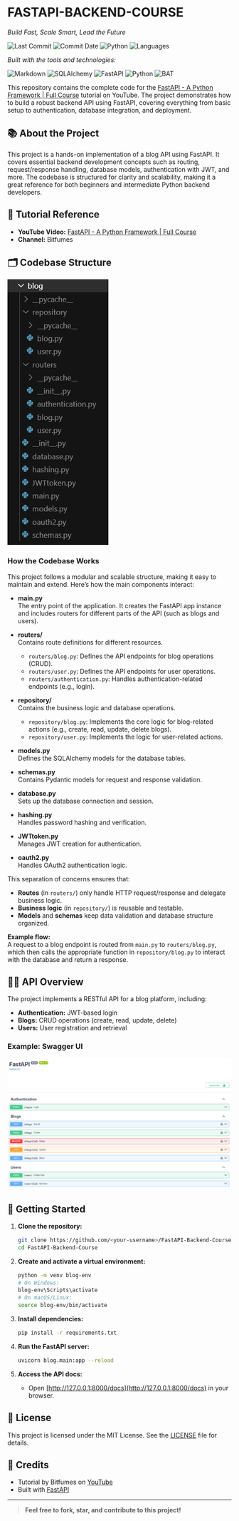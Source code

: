# FASTAPI-BACKEND-COURSE

*Build Fast, Scale Smart, Lead the Future*



![Last Commit](https://img.shields.io/github/last-commit/your-username/your-repo-name?label=last%20commit&color=gray)
![Commit Date](https://img.shields.io/badge/last%20monday-blue)
![Python](https://img.shields.io/badge/python-98.4%25-blue)
![Languages](https://img.shields.io/badge/languages-7-gray)



*Built with the tools and technologies:*

![Markdown](https://img.shields.io/badge/Markdown-000000?style=for-the-badge&logo=markdown&logoColor=white)
![SQLAlchemy](https://img.shields.io/badge/SQLAlchemy-e94e1b?style=for-the-badge&logo=sqlalchemy&logoColor=white)
![FastAPI](https://img.shields.io/badge/FastAPI-05998B?style=for-the-badge&logo=fastapi&logoColor=white)
![Python](https://img.shields.io/badge/Python-3776AB?style=for-the-badge&logo=python&logoColor=white)
![BAT](https://img.shields.io/badge/bat-3A3A3A?style=for-the-badge&logo=windows-terminal&logoColor=white)





This repository contains the complete code for the [FastAPI - A Python Framework | Full Course](https://www.youtube.com/watch?v=7t2alSnE2-I&t=373s) tutorial on YouTube. The project demonstrates how to build a robust backend API using FastAPI, covering everything from basic setup to authentication, database integration, and deployment.

## 📚 About the Project

This project is a hands-on implementation of a blog API using FastAPI. It covers essential backend development concepts such as routing, request/response handling, database models, authentication with JWT, and more. The codebase is structured for clarity and scalability, making it a great reference for both beginners and intermediate Python backend developers.

## 🎥 Tutorial Reference

- **YouTube Video:** [FastAPI - A Python Framework | Full Course](https://www.youtube.com/watch?v=7t2alSnE2-I&t=373s)
- **Channel:** Bitfumes

## 🗂️ Codebase Structure

![Project Structure](CodeBase.png)
<!-- Upload your screenshot as 'blog_structure.png' in the repo root or update the path accordingly -->

### How the Codebase Works

This project follows a modular and scalable structure, making it easy to maintain and extend. Here’s how the main components interact:

- **main.py**  
  The entry point of the application. It creates the FastAPI app instance and includes routers for different parts of the API (such as blogs and users).

- **routers/**  
  Contains route definitions for different resources.  
  - `routers/blog.py`: Defines the API endpoints for blog operations (CRUD).  
  - `routers/user.py`: Defines the API endpoints for user operations.  
  - `routers/authentication.py`: Handles authentication-related endpoints (e.g., login).

- **repository/**  
  Contains the business logic and database operations.  
  - `repository/blog.py`: Implements the core logic for blog-related actions (e.g., create, read, update, delete blogs).  
  - `repository/user.py`: Implements the logic for user-related actions.

- **models.py**  
  Defines the SQLAlchemy models for the database tables.

- **schemas.py**  
  Contains Pydantic models for request and response validation.

- **database.py**  
  Sets up the database connection and session.

- **hashing.py**  
  Handles password hashing and verification.

- **JWTtoken.py**  
  Manages JWT creation for authentication.

- **oauth2.py**  
  Handles OAuth2 authentication logic.

This separation of concerns ensures that:
- **Routes** (in `routers/`) only handle HTTP request/response and delegate business logic.
- **Business logic** (in `repository/`) is reusable and testable.
- **Models** and **schemas** keep data validation and database structure organized.

**Example flow:**  
A request to a blog endpoint is routed from `main.py` to `routers/blog.py`, which then calls the appropriate function in `repository/blog.py` to interact with the database and return a response.

## 🧑‍💻 API Overview

The project implements a RESTful API for a blog platform, including:

- **Authentication:** JWT-based login
- **Blogs:** CRUD operations (create, read, update, delete)
- **Users:** User registration and retrieval

### Example: Swagger UI

![Swagger UI Screenshot](Swagger.png)
<!-- Upload your screenshot as 'swagger.png' in the repo root or update the path accordingly -->

## 🚀 Getting Started

1. **Clone the repository:**
   ```sh
   git clone https://github.com/<your-username>/FastAPI-Backend-Course.git
   cd FastAPI-Backend-Course
   ```

2. **Create and activate a virtual environment:**
   ```sh
   python -m venv blog-env
   # On Windows:
   blog-env\Scripts\activate
   # On macOS/Linux:
   source blog-env/bin/activate
   ```

3. **Install dependencies:**
   ```sh
   pip install -r requirements.txt
   ```

4. **Run the FastAPI server:**
   ```sh
   uvicorn blog.main:app --reload
   ```

5. **Access the API docs:**
   - Open [http://127.0.0.1:8000/docs](http://127.0.0.1:8000/docs) in your browser.

## 📝 License

This project is licensed under the MIT License. See the [LICENSE](LICENSE) file for details.

## 🙏 Credits

- Tutorial by Bitfumes on [YouTube](https://www.youtube.com/watch?v=7t2alSnE2-I&t=373s)
- Built with [FastAPI](https://fastapi.tiangolo.com/)

---

> **Feel free to fork, star, and contribute to this project!**
